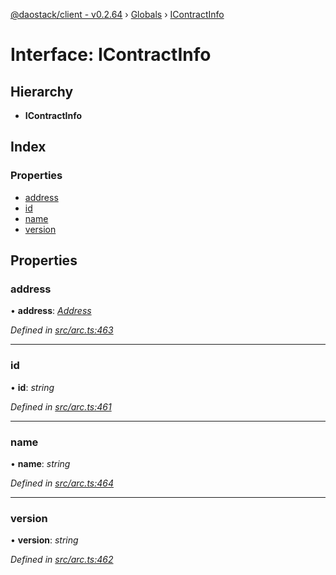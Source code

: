 [@daostack/client - v0.2.64](../README.md) › [Globals](../globals.md) › [IContractInfo](icontractinfo.md)

# Interface: IContractInfo

## Hierarchy

* **IContractInfo**

## Index

### Properties

* [address](icontractinfo.md#address)
* [id](icontractinfo.md#id)
* [name](icontractinfo.md#name)
* [version](icontractinfo.md#version)

## Properties

###  address

• **address**: *[Address](../globals.md#address)*

*Defined in [src/arc.ts:463](https://github.com/daostack/client/blob/9d69996/src/arc.ts#L463)*

___

###  id

• **id**: *string*

*Defined in [src/arc.ts:461](https://github.com/daostack/client/blob/9d69996/src/arc.ts#L461)*

___

###  name

• **name**: *string*

*Defined in [src/arc.ts:464](https://github.com/daostack/client/blob/9d69996/src/arc.ts#L464)*

___

###  version

• **version**: *string*

*Defined in [src/arc.ts:462](https://github.com/daostack/client/blob/9d69996/src/arc.ts#L462)*
